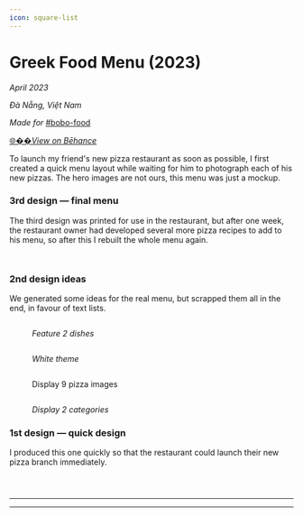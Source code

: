 ```yaml
---
icon: square-list
---
```


# Greek Food Menu (2023)

_April 2023_

_Đà Nẵng, Việt Nam_&#x20;

_Made for_ [#bobo-food](../../../../clients-and-relationships.md#bobo-food "mention")&#x20;

[🌐�&#xDD17;_&#x56;iew on Bēhance_](https://www.behance.net/gallery/208869371/BoBo-Pizza-2023-Restaurant-menu)

To launch my friend's new pizza restaurant as soon as possible, I first created a quick menu layout while waiting for him to photograph each of his new pizzas. The hero images are not ours, this menu was just a mockup.

### 3rd design — final menu

The third design was printed for use in the restaurant, but after one week, the restaurant owner had developed several more pizza recipes to add to his menu, so after this I rebuilt the whole menu again.

<div><figure><img src="../../../../.gitbook/assets/BoBo 2024 - v3 - 01 - Vegetarian pizzas - 3rd design (Large).jpg" alt=""><figcaption></figcaption></figure> <figure><img src="../../../../.gitbook/assets/BoBo 2024 - v3 - 02 - Meat pizzas - 3rd design (Large).jpg" alt=""><figcaption></figcaption></figure></div>

### 2nd design ideas

We generated some ideas for the real menu, but scrapped them all in the end, in favour of text lists.

<div><figure><img src="../../../../.gitbook/assets/BoBo 2024 - v2 - 01 - Sample page - black (Large).jpg" alt=""><figcaption><p><em>Feature 2 dishes</em></p></figcaption></figure> <figure><img src="../../../../.gitbook/assets/BoBo 2024 - v2 - 01 - Sample page - white (Large).jpg" alt=""><figcaption><p><em>White theme</em></p></figcaption></figure> <figure><img src="../../../../.gitbook/assets/BoBo 2024 - v2 - 01 - Vegetarian pizzas - 9-up (Large).jpg" alt=""><figcaption><p>Display 9 pizza images</p></figcaption></figure> <figure><img src="../../../../.gitbook/assets/BoBo 2024 - v2 - 03 - Meat pizzas B and Salads - 9-up (Large).jpg" alt=""><figcaption><p><em>Display 2 categories</em></p></figcaption></figure></div>

### 1st design — quick design

I produced this one quickly so that the restaurant could launch their new pizza branch immediately.

<div><figure><img src="../../../../.gitbook/assets/BoBo 2024 v1 - 01 - Vegetable Pizzas page 1 (Large).jpg" alt=""><figcaption></figcaption></figure> <figure><img src="../../../../.gitbook/assets/BoBo 2024 v1 - 02a - Meat Pizzas page 2 (Large).jpg" alt=""><figcaption></figcaption></figure> <figure><img src="../../../../.gitbook/assets/BoBo 2024 v1 - 03a - Drinks and Salads page 3 (Large).jpg" alt=""><figcaption></figcaption></figure></div>

***

***

